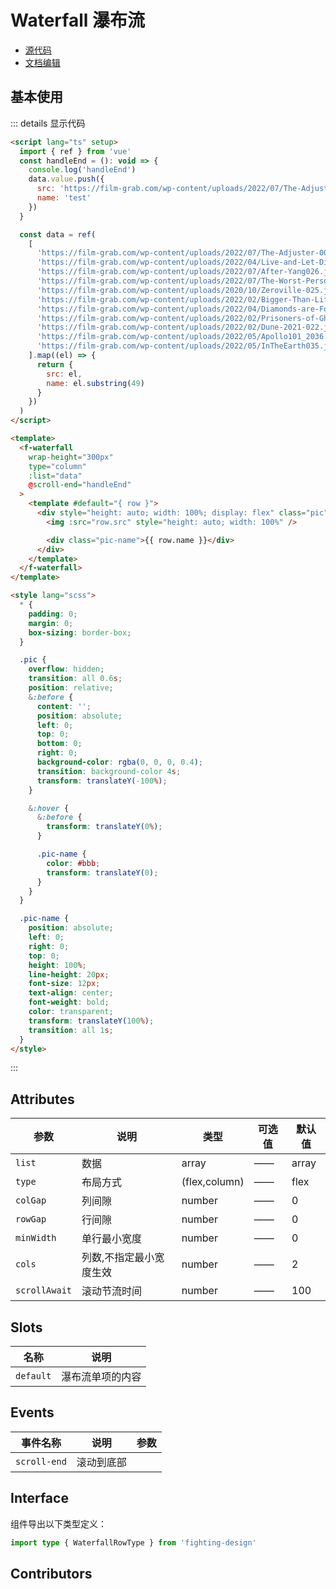 # Waterfall 瀑布流

- [源代码](https://github.com/FightingDesign/fighting-design/tree/master/packages/fighting-design/waterfall)
- [文档编辑](https://github.com/FightingDesign/fighting-design/blob/master/docs/docs/components/waterfall.md)

## 基本使用

<demo1-vue />

::: details 显示代码

```html
<script lang="ts" setup>
  import { ref } from 'vue'
  const handleEnd = (): void => {
    console.log('handleEnd')
    data.value.push({
      src: 'https://film-grab.com/wp-content/uploads/2022/07/The-Adjuster-006.jpg',
      name: 'test'
    })
  }

  const data = ref(
    [
      'https://film-grab.com/wp-content/uploads/2022/07/The-Adjuster-006.jpg',
      'https://film-grab.com/wp-content/uploads/2022/04/Live-and-Let-Die-061.jpg',
      'https://film-grab.com/wp-content/uploads/2022/07/After-Yang026.jpg',
      'https://film-grab.com/wp-content/uploads/2022/07/The-Worst-Person-in-the-World-001.jpg',
      'https://film-grab.com/wp-content/uploads/2020/10/Zeroville-025.jpg',
      'https://film-grab.com/wp-content/uploads/2022/02/Bigger-Than-Life-029.jpg',
      'https://film-grab.com/wp-content/uploads/2022/04/Diamonds-are-Forever-060.jpg',
      'https://film-grab.com/wp-content/uploads/2022/02/Prisoners-of-Ghostland-002.jpg',
      'https://film-grab.com/wp-content/uploads/2022/02/Dune-2021-022.jpg',
      'https://film-grab.com/wp-content/uploads/2022/05/Apollo101_2036.jpg',
      'https://film-grab.com/wp-content/uploads/2022/05/InTheEarth035.jpg'
    ].map((el) => {
      return {
        src: el,
        name: el.substring(49)
      }
    })
  )
</script>

<template>
  <f-waterfall
    wrap-height="300px"
    type="column"
    :list="data"
    @scroll-end="handleEnd"
  >
    <template #default="{ row }">
      <div style="height: auto; width: 100%; display: flex" class="pic">
        <img :src="row.src" style="height: auto; width: 100%" />

        <div class="pic-name">{{ row.name }}</div>
      </div>
    </template>
  </f-waterfall>
</template>

<style lang="scss">
  * {
    padding: 0;
    margin: 0;
    box-sizing: border-box;
  }

  .pic {
    overflow: hidden;
    transition: all 0.6s;
    position: relative;
    &:before {
      content: '';
      position: absolute;
      left: 0;
      top: 0;
      bottom: 0;
      right: 0;
      background-color: rgba(0, 0, 0, 0.4);
      transition: background-color 4s;
      transform: translateY(-100%);
    }

    &:hover {
      &:before {
        transform: translateY(0%);
      }

      .pic-name {
        color: #bbb;
        transform: translateY(0);
      }
    }
  }

  .pic-name {
    position: absolute;
    left: 0;
    right: 0;
    top: 0;
    height: 100%;
    line-height: 20px;
    font-size: 12px;
    text-align: center;
    font-weight: bold;
    color: transparent;
    transform: translateY(100%);
    transition: all 1s;
  }
</style>
```

:::

## Attributes

| 参数          | 说明                    | 类型          | 可选值 | 默认值 |
| ------------- | ----------------------- | ------------- | ------ | ------ |
| `list`        | 数据                    | array         | ——     | array  |
| `type`        | 布局方式                | (flex,column) | ——     | flex   |
| `colGap`      | 列间隙                  | number        | ——     | 0      |
| `rowGap`      | 行间隙                  | number        | ——     | 0      |
| `minWidth`    | 单行最小宽度            | number        | ——     | 0      |
| `cols`        | 列数,不指定最小宽度生效 | number        | ——     | 2      |
| `scrollAwait` | 滚动节流时间            | number        | ——     | 100    |

## Slots

| 名称      | 说明             |
| --------- | ---------------- |
| `default` | 瀑布流单项的内容 |

## Events

| 事件名称     | 说明       | 参数 |
| ------------ | ---------- | ---- |
| `scroll-end` | 滚动到底部 |      |

## Interface

组件导出以下类型定义：

```ts
import type { WaterfallRowType } from 'fighting-design'
```

## Contributors

<a href="https://gitee.com/gz_lib" target="_blank">
  <f-avatar round src="https://avatars.githubusercontent.com/u/80079124?v=4" />
</a>

<script setup lang="ts">
  import demo1Vue from './_demos/waterfall/demo1.vue'
</script>
